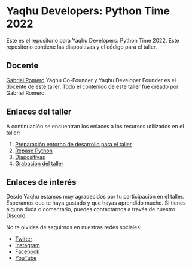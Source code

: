 # Yaqhu Developers: Python Time 2022

Este es el repositorio para Yaqhu Developers: Python Time 2022. Este repositorio contiene las diapositivas y el código para el taller.

## Docente

[Gabriel Romero](https://github.com/gabrielromerod) Yaqhu Co-Founder y Yaqhu Developer Founder es el docente de este taller. Todo el contenido de este taller fue creado por Gabriel Romero.

## Enlaces del taller

A continuación se encuentran los enlaces a los recursos utilizados en el taller:

1. [Preparación entorno de desarrollo para el taller](./requerimientos.md)
2. [Repaso Python](./repaso/repaso.md)
3. [Diapositivas](./diapositivas.pdf)
4. [Grabación del taller](README.md)

## Enlaces de interés

Desde Yaqhu estamos muy agradecidos por tu participación en el taller. Esperamos que te haya gustado y que hayas aprendido mucho. Si tienes alguna duda o comentario, puedes contactarnos a través de nuestro [Discord](https://discord.gg/vE2pqFjH2J).

No te olvides de seguirnos en nuestras redes sociales:
- [Twitter](https://twitter.com/yaqhu1)
- [Instagram](https://www.instagram.com/yaqhu_forachange/)
- [Facebook](https://www.facebook.com/yaqhuworld)
- [YouTube](https://www.youtube.com/channel/UCJoIOs3QK_RH0zW5VGingCw)